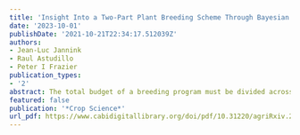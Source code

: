 ```yaml
---
title: 'Insight Into a Two-Part Plant Breeding Scheme Through Bayesian Optimization of Budget Allocations'
date: '2023-10-01'
publishDate: '2021-10-21T22:34:17.512039Z'
authors:
- Jean-Luc Jannink
- Raul Astudillo
- Peter I Frazier
publication_types:
- '2'
abstract: The total budget of a breeding program must be divided across its different parts to maximize gain. How to optimize budget allocations for a two-part strategy breeding scheme is an unsolved problem. We used Bayesian optimization coupled with stochastic simulations of breeding schemes to determine budget allocations that maximized gain. The breeding schemes focused on a clonal crop and included a population improvement cycle (PIC) allowing one or two breeding cycles per year leading to phenotypic evaluations in a variety development pipeline (VDP) with three stages. Gain was maximized at target years 6 or 12 after initiation of genomic selection. The breeding scheme was simulated using the AlphaSimR package. Bayesian optimization was implemented using the BoTorch module of Python to optimize budget allocations to the PIC and each stage of the VDP. Allocations to the last stage of the VDP were small because information from that stage was relatively ineffective at improving genomic prediction accuracy. An unexpected interaction between the number of PIC cycles and the target year for gain affected the budget of the PIC and could be explained by conflicting needs to increase gain in the VDP or increase genomic prediction accuracy. Divergent budget allocations could generate selection gains close to the maximum, indicating some leeway in the design of breeding schemes. Simple rules of thumb for heuristic optimization did not emerge, suggesting that breeders will need to rely on simulation coupled to optimization.
featured: false
publication: '*Crop Science*'
url_pdf: https://www.cabidigitallibrary.org/doi/pdf/10.31220/agriRxiv.2023.00188
---
```


